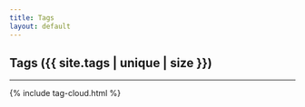 ```yaml
---
title: Tags
layout: default
---
```


## Tags ({{ site.tags | unique | size }})
<hr>
{% include tag-cloud.html %}
